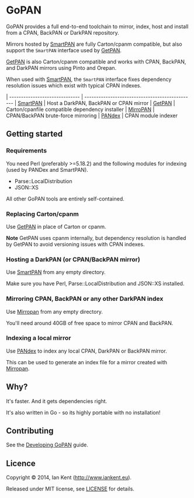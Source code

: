 GoPAN
=====

GoPAN provides a full end-to-end toolchain to mirror, index, host and install from
a CPAN, BackPAN or DarkPAN repository.

Mirrors hosted by [SmartPAN](smartpan/README.md) are fully Carton/cpanm compatible,
but also support the `SmartPAN` interface used by [GetPAN](getpan/README.md).

[GetPAN](getpan/README.md) is also Carton/cpanm compatible and works with CPAN, BackPAN,
and DarkPAN mirrors using Pinto and Orepan. 

When used with [SmartPAN](smartpan/README.md),
the `SmartPAN` interface fixes dependency resolution issues which exist with typical CPAN 
indexes.

| ------------------------------ | -----------------------------------------------
| [SmartPAN](smartpan/README.md) | Host a DarkPAN, BackPAN or CPAN mirror
| [GetPAN](getpan/README.md)     | Carton/cpanfile compatible dependency installer
| [MirroPAN](mirropan/README.md) | CPAN/BackPAN brute-force mirroring
| [PANdex](pandex/README.md)     | CPAN module indexer

## Getting started

### Requirements

You need Perl (preferably >=5.18.2) and the following modules for indexing
(used by PANDex and SmartPAN).

- Parse::LocalDistribution
- JSON::XS

All other GoPAN tools are entirely self-contained.

### Replacing Carton/cpanm

Use [GetPAN](getpan/README.md) in place of Carton or cpanm.

**Note** GetPAN uses cpanm internally, but dependency resolution is handled
by GetPAN to avoid versioning issues with CPAN indexes.

### Hosting a DarkPAN (or CPAN/BackPAN mirror)

Use [SmartPAN](smartpan/README.md) from any empty directory.

Make sure you have Perl, Parse::LocalDistribution and JSON::XS installed.

### Mirroring CPAN, BackPAN or any other DarkPAN index

Use [Mirropan](mirropan/README.md) from any empty directory.

You'll need around 40GB of free space to mirror CPAN and BackPAN.

### Indexing a local mirror

Use [PANdex](pandex/README.md) to index any local CPAN, DarkPAN or BackPAN mirror.

This can be used to generate an index file for a mirror created with [Mirropan](mirropan/README.md).

## Why?

It's faster. And it gets dependencies right.

It's also written in Go - so its highly portable with no installation!

## Contributing

See the [Developing GoPAN](DEVELOPING.md) guide.

## Licence

Copyright ©‎ 2014, Ian Kent (http://www.iankent.eu).

Released under MIT license, see [LICENSE](LICENSE.md) for details.
